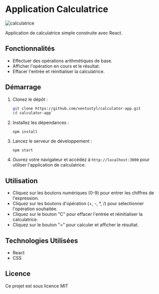 
# Application Calculatrice
![calculatrice](https://cdn-icons-png.flaticon.com/256/3625/3625050.png)

Application de calculatrice simple construite avec React.

## Fonctionnalités

- Effectuer des opérations arithmétiques de base.
- Afficher l'opération en cours et le résultat.
- Effacer l'entrée et réinitialiser la calculatrice.

## Démarrage

1. Clonez le dépôt :

   ```sh
   git clone https://github.com/ventustyl/calculator-app.git
   cd calculator-app` 

2.  Installez les dépendances :
    
    `npm install` 
    
3.  Lancez le serveur de développement :
        
    `npm start` 
    
4.  Ouvrez votre navigateur et accédez à `http://localhost:3000` pour utiliser l'application de calculatrice.
    

## Utilisation

-   Cliquez sur les boutons numériques (0-9) pour entrer les chiffres de l'expression.
-   Cliquez sur les boutons d'opération (+, -, *, /) pour sélectionner l'opération souhaitée.
-   Cliquez sur le bouton "C" pour effacer l'entrée et réinitialiser la calculatrice.
-   Cliquez sur le bouton "=" pour calculer et afficher le résultat.

## Technologies Utilisées

-   React
-   CSS


## Licence

Ce projet est sous licence MIT 
